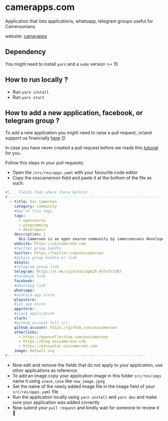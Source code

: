 # camerapps.com

Application that lists applications, whatsapp, telegram groups useful for Cameroonians

website: [camerapps](https://camerapps.com)

## Dependency

You might need to install `yarn` and a `node` version >= 15

## How to run locally ?

- Run `yarn install`
- Run `yarn start`

## How to add a new application, facebook, or telegram group ?

To add a new application you might need to raise a pull request, or/and support us financially [here](https://opencollective.com/osscameroon) 😉

In case you have never created a pull request before we made this [tutorial](https://www.youtube.com/watch?v=F1SG2Zfzn-U&list=PLYfuyzVpgjOSqTcwvb7WGMZrLrEqZl2rB) for you.

Follow this steps in your pull requests:

- Open the `/src/res/apps.yaml` with your favourite code editor
- Copy the osscameroon field and paste it at the bottom of the file as such:

```yaml
#[... Fields that where there before] 
#--------------------------------------------------------------------
  - title: Oss Cameroon
    category: community
    #max of five tags
    tags:
      - opensource
      - programming
      - developers
    description: |
      Oss Cameroon is an open source community by cameroonians developers.
    website: https://osscameroon.com
    #twitter group handle
    twitter: https://twitter.com/osscameroon
    #dikalo group handle or link
    dikalo:
    #telegram group link
    telegram: https://t.me/joinchat/UpKZh_KXTaTx7JD7
    #facebook link
    facebook:
    #whatsapp link
    whatsapp:
    #android app store
    playstore:
    #ios app store
    appstore:
    #slack application
    slack:
    #github_account full url
    github_account: https://github.com/osscameroon
    otherlinks:
      - https://opencollective.com/osscameroon
      - https://blog.osscameroon.com
      - https://miniyotas.osscameroon.com
    image: default.svg
#--------------------------------------------------------------
```

- Now edit and remove the fields that do not apply to your application, use other applications as reference.
- To add an image copy your application image in this folder `src/res/imgs` name it using `snace_case` like `new_image.jpeg`
- Set the name of the newly added image file in the image field of your `src/res/apps.yaml` file
- Run the application locally using `yarn install` and `yarn dev` and make sure your application was added correctly
- Now submit your `pull request` and kindly wait for someone to review it 🙂
